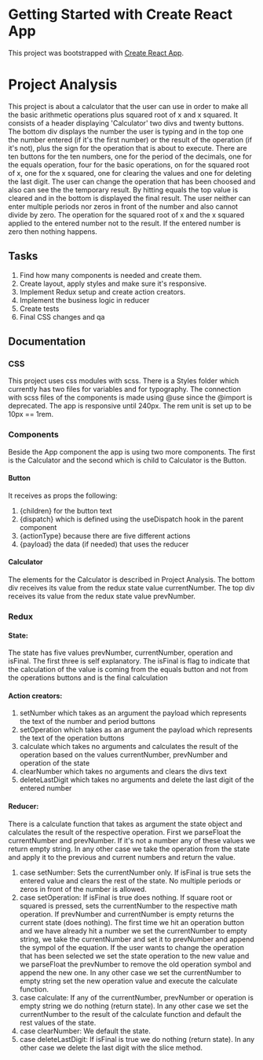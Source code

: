 # Getting Started with Create React App

This project was bootstrapped with [Create React App](https://github.com/facebook/create-react-app).

# Project Analysis
This project is about a calculator that the user can use in order to make all the basic arithmetic operations plus squared root of x and x squared.
It consists of a header displaying 'Calculator' two divs and twenty buttons. The bottom div displays the number the user is typing and in the top one the number entered (if it's the first number) or the result of the operation (if it's not), plus the sign for the operation that is about to execute.
There are ten buttons for the ten numbers, one for the period of the decimals, one for the equals operation, four for the basic operations, on for the squared root
of x, one for the x squared, one for clearing the values and one for deleting the last digit. 
The user can change the operation that has been choosed and also can see the the temporary result. By hitting equals the top value is cleared and in the bottom is displayed the final result.
The user neither can enter multiple periods nor zeros in front of the number and also cannot divide by zero.
The operation for the squared root of x and the x squared applied to the entered number not to the result. If the entered number is zero then nothing happens.

## Tasks
1. Find how many components is needed and create them.
2. Create layout, apply styles and make sure it's responsive.
3. Implement Redux setup and create action creators.
4. Implement the business logic in reducer
5. Create tests
6. Final CSS changes and qa

## Documentation
### CSS
This project uses css modules with scss. There is a Styles folder which currently has two files for variables and for typography.
The connection with scss files of the components is made using @use since the @import is deprecated.
The app is responsive until 240px. The rem unit is set up to be 10px == 1rem.
### Components
Beside the App component the app is using two more components. The first is the Calculator and the second which is child to Calculator is the Button.
#### Button
  It receives as props the following:
  1. {children} for the button text
  2. {dispatch} which is defined using the useDispatch hook in the parent component
  3. {actionType} because there are five different actions
  4. {payload} the data (if needed) that uses the reducer
#### Calculator
  The elements for the Calculator is described in Project Analysis. The bottom div receives its value from the redux state value currentNumber. 
  The top div receives its value from the redux state value prevNumber.
### Redux
#### State:
  The state has five values prevNumber, currentNumber, operation and isFinal. The first three is self explanatory. The isFinal is flag to indicate that the calculation of the value is coming from the equals button and not from the operations buttons and is the final calculation
#### Action creators:
  1. setNumber which takes as an argument the payload which represents the text of the number and period buttons
  2. setOperation which takes as an argument the payload which represents the text of the operation buttons
  3. calculate which takes no arguments and calculates the result of the operation based on the values currentNumber, prevNumber and operation of the state
  4. clearNumber which takes no arguments and clears the divs text
  5. deleteLastDigit which takes no arguments and delete the last digit of the entered number
#### Reducer:
  There is a calculate function that takes as argument the state object and calculates the result of the respective operation. First we parseFloat the currentNumber and prevNumber. If it's not a number any of these values we return empty string. In any other case we take the operation from the state and apply it to the previous and current numbers and return the value. 
  1. case setNumber: Sets the currentNumber only. If isFinal is true sets the entered value and clears the rest of the state. No multiple periods or zeros in front of the number is allowed.
  2. case setOperation: If isFinal is true does nothing. If square root or squared is pressed, sets the currentNumber to the respective math operation. If prevNumber and currentNumber is empty returns the current state (does nothing). The first time we hit an operation button and we have already hit a number we set the currentNumber to empty string, we take the currentNumber and set it to prevNumber and append the sympol of the equation. If the user wants to change the operation that has been selected we set the state operation to the new value and we parseFloat the prevNumber to remove the old operation symbol and append the new one. In any other case we set the currentNumber to empty string set the new operation value and execute the calculate function.
  3. case calculate: If any of the currentNumber, prevNumber or operation is empty string we do nothing (return state). In any other case we set the currentNumber to the result of the calculate function and default the rest values of the state.
  4. case clearNumber: We default the state.
  5. case deleteLastDigit: If isFinal is true we do nothing (return state). In any other case we delete the last digit with the slice method.


